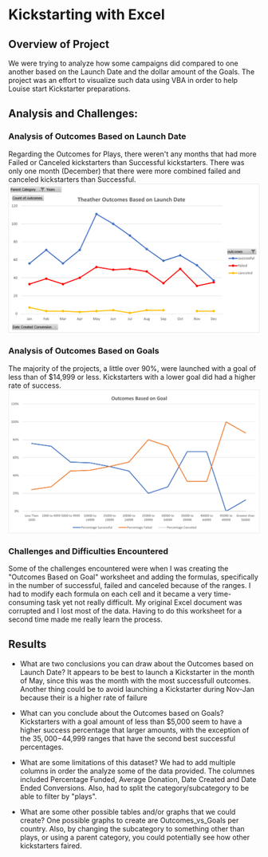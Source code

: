 # Kickstarting with Excel

## Overview of Project
We were trying to analyze how some campaigns did compared to one another based on the Launch Date and the dollar amount of the Goals. The project was an effort to visualize such data using VBA in order to help Louise start Kickstarter preparations.

## Analysis and Challenges: 

### Analysis of Outcomes Based on Launch Date
Regarding the Outcomes for Plays, there weren't any months that had more Failed or Canceled kickstarters than Successful kickstarters. There was only one month (December) that there were more combined failed and canceled kickstarters than Successful. 
![Theater_Outcomes_vs_Launch.png](https://github.com/DanielGandia/kickstarter-analysis/blob/main/Resources/Theater_Outcomes_vs_Launch.png)

### Analysis of Outcomes Based on Goals
The majority of the projects, a little over 90%, were launched with a goal of less than of $14,999 or less. Kickstarters with a lower goal did had a higher rate of success. 
![Outcomes_vs_Goals.png](https://github.com/DanielGandia/kickstarter-analysis/blob/main/Resources/Outcomes_vs_Goals.png)

### Challenges and Difficulties Encountered
Some of the  challenges encountered were when I was creating the "Outcomes Based on Goal" worksheet and adding the formulas, specifically in the number of successful, failed and canceled because of the ranges. I had to modify each formula on each cell and it became a very time-consuming task yet not really difficult. My original Excel document was corrupted and I lost most of the data. Having to do this worksheet for a second time made me really learn the process. 
## Results

- What are two conclusions you can draw about the Outcomes based on Launch Date? It appears to be best to launch a Kickstarter in the month of May, since this was the month with the most successfull outcomes. Another thing could be to avoid launching a Kickstarter during Nov-Jan because their is a higher rate of failure

- What can you conclude about the Outcomes based on Goals? Kickstarters with a goal amount of less than $5,000 seem to have a higher success percentage that larger amounts, with the exception of the $35,000-$44,999 ranges that have the second best successful percentages.

- What are some limitations of this dataset? We had to add multiple columns in order the analyze some of the data provided. The columnes included Percentage Funded, Average Donation, Date Created and Date Ended Conversions. Also, had to split the category/subcategory to be able to filter by "plays". 

- What are some other possible tables and/or graphs that we could create? One possible graphs to create are Outcomes_vs_Goals per country. Also, by changing the subcategory to something other than plays, or using a parent category, you could potentially see how other kickstarters faired. 
